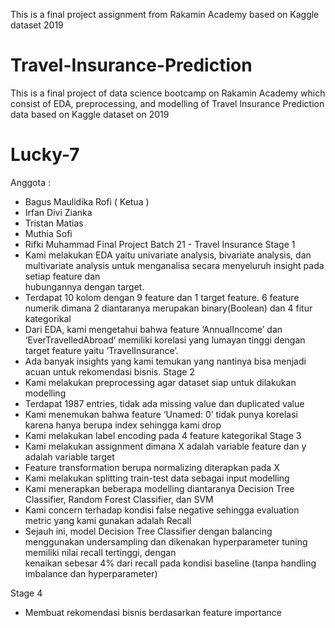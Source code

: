 This is a final project assignment from Rakamin Academy based on Kaggle dataset 2019

# Travel-Insurance-Prediction
This is a final project of data science bootcamp on Rakamin Academy which consist of EDA, preprocessing, and modelling of Travel Insurance Prediction data based on Kaggle dataset on 2019
# Lucky-7
Anggota : 
- Bagus Maulidika Rofi ( Ketua )
- Irfan Divi Zianka
- Tristan Matias
- Muthia Sofi
- Rifki Muhammad
Final Project Batch 21 - Travel Insurance
Stage 1
- Kami melakukan EDA yaitu univariate analysis, bivariate analysis, dan multivariate analysis untuk menganalisa secara menyeluruh  insight pada setiap feature dan  
  hubungannya dengan target.
- Terdapat 10 kolom dengan 9 feature dan 1 target feature. 6 feature numerik dimana 2 diantaranya merupakan binary(Boolean) dan 4 fitur kategorikal
- Dari EDA, kami mengetahui bahwa feature ‘AnnualIncome’ dan ‘EverTravelledAbroad’ memiliki korelasi yang lumayan tinggi dengan target feature yaitu ‘TravelInsurance’. 
- Ada banyak insights yang kami temukan yang nantinya bisa menjadi acuan untuk rekomendasi bisnis.
Stage 2
- Kami melakukan preprocessing agar dataset siap untuk dilakukan modelling
- Terdapat 1987 entries, tidak ada missing value dan duplicated value
- Kami menemukan bahwa feature ‘Unamed: 0’ tidak punya korelasi karena hanya berupa index sehingga kami drop
- Kami melakukan label encoding pada 4 feature kategorikal
Stage 3
- Kami melakukan assignment dimana X adalah variable feature dan y adalah variable target
- Feature transformation berupa normalizing diterapkan pada X
- Kami melakukan splitting train-test data sebagai input modelling
- Kami menerapkan beberapa modelling diantaranya Decision Tree Classifier, Random Forest Classifier, dan SVM
- Kami concern terhadap kondisi false negative sehingga evaluation metric yang kami gunakan adalah Recall
- Sejauh ini, model Decision Tree Classifier dengan balancing menggunakan undersampling dan dikenakan hyperparameter tuning memiliki nilai recall tertinggi, dengan  
  kenaikan sebesar 4% dari recall pada kondisi baseline (tanpa handling imbalance dan hyperparameter)

Stage 4 
- Membuat rekomendasi bisnis berdasarkan feature importance
